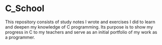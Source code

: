 # C_School
This repository consists of study notes I wrote and exercises I did to learn and deepen my knowledge of C programming. Its purpose is to show my progress in C to my teachers and serve as an initial portfolio of my work as a programmer.

